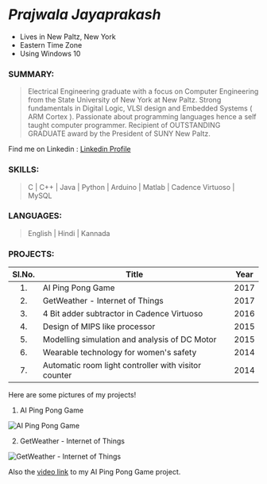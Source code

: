 
# *Prajwala Jayaprakash*               
          
 * Lives in New Paltz, New York
 * Eastern Time Zone
 * Using Windows 10
 
 
 
 ### SUMMARY:
 > Electrical Engineering graduate with a focus on Computer Engineering from the State University of New York at New Paltz. Strong fundamentals in Digital Logic, VLSI design and Embedded Systems ( ARM Cortex ). Passionate about programming languages hence a self taught computer programmer.
 Recipient of OUTSTANDING GRADUATE award by the President of SUNY New Paltz.
 
 Find me on Linkedin : [Linkedin Profile](https://www.linkedin.com/in/prajwalajayaprakash/)
 
 ### SKILLS:
 > C | C++ | Java | Python | Arduino | Matlab | Cadence Virtuoso | MySQL
 
 ### LANGUAGES:
 > English | Hindi | Kannada
 
 ### PROJECTS:
 | Sl.No.   | Title   | Year   |
 |:---------:|-------|:------:|
 | 1. | AI Ping Pong Game | 2017 |
 | 2. | GetWeather - Internet of Things | 2017 |
 | 3. | 4 Bit adder subtractor in Cadence Virtuoso | 2016 |
 | 4. | Design of MIPS like processor | 2015 |
 | 5. | Modelling simulation and analysis of DC Motor | 2015 |
 | 6. | Wearable technology for women's safety | 2014 |
 | 7. | Automatic room light controller with visitor counter | 2014 |

Here are some pictures of my projects!

1. AI Ping Pong Game

![AI Ping Pong Game](http://imagizer.imageshack.us/v2/320x240q90/923/gIJX2m.jpg "AI Ping Pong Game")

2. GetWeather - Internet of Things

![GetWeather - Internet of Things](http://imagizer.imageshack.us/v2/320x240q90/922/FGJE37.png "GetWeather - Internet of Things")


Also the [video link](https://www.youtube.com/watch?v=U8WY22tRkAg) to my AI Ping Pong Game project.

 

   

